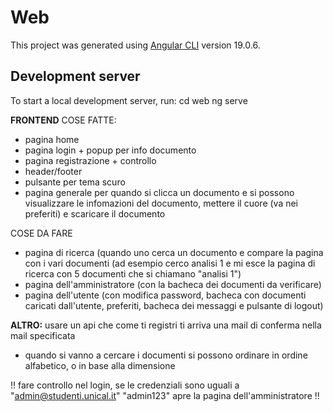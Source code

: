# Web

This project was generated using [Angular CLI](https://github.com/angular/angular-cli) version 19.0.6.

## Development server

To start a local development server, run: cd web ng serve


**FRONTEND**
COSE FATTE:
- pagina home
- pagina login + popup per info documento
- pagina registrazione + controllo
- header/footer
- pulsante per tema scuro
- pagina generale per quando si clicca un documento e si possono visualizzare le infomazioni del documento, mettere il cuore (va nei preferiti) e scaricare il documento


COSE DA FARE
- pagina di ricerca (quando uno cerca un documento e compare la pagina con i vari documenti (ad esempio cerco analisi 1 e mi esce la pagina di ricerca con 5 documenti che si chiamano "analisi 1")
- pagina dell'amministratore (con la bacheca dei documenti da verificare)
- pagina dell'utente (con modifica password, bacheca con documenti caricati dall'utente, preferiti, bacheca dei messaggi e pulsante di logout)




**ALTRO:**
usare un api che come ti registri ti arriva una mail di conferma nella mail specificata
- quando si vanno a cercare i documenti si possono ordinare in ordine alfabetico, o in base alla dimensione



!!
fare controllo nel login, se le credenziali sono uguali a "admin@studenti.unical.it" "admin123" apre la pagina dell'amministratore
!!








